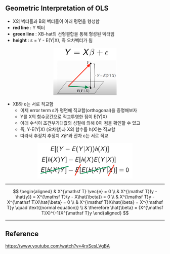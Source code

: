 ## Geometric Interpretation of OLS

- X의 벡터들과 B의 벡터들이 아래 평면을 형성함
- **red line** : Y 벡터
- **green line** : XB-hat의 선형결합을 통해 형성된 벡터임
- **height** : ε = Y - E(Y|X), 즉 오차벡터가 됨

<p align="center">
<img src="../img/OLS_geo_1.png" alt="설명" width="200">
</p>

- XB와 ε는 서로 직교함 
  - 이제 error term ε가 평면에 직교함(orthogonal)을 증명해보자
  - Y를 X의 함수공간으로 직교투영한 점이 E(Y|X)
  - 아래 수식이 조건부기대값의 성질에 의해 0이 됨을 확인할 수 있고
  - 즉, Y-E(Y|X) (오차항)과 X의 함수들 h(X)는 직교함
  - 따라서 추정치 추정치 𝑋𝛽^와 잔차 ε는 서로 직교

<p align="center">
<img src="../img/OLS_geo_2.png" alt="설명" width="300">
</p>

---

$$
\begin{aligned}
& X^{\mathsf T} \vec{e} = 0 \\
& X^{\mathsf T}(y - \hat{y}) = X^{\mathsf T}(y - X\hat{\beta}) = 0 \\
& X^{\mathsf T}y - X^{\mathsf T}X\hat{\beta} = 0 \\
& X^{\mathsf T}X\hat{\beta} = X^{\mathsf T}y \quad \text{(normal equation)} \\
& \therefore \hat{\beta} = (X^{\mathsf T}X)^{-1}X^{\mathsf T}y
\end{aligned}
$$

---

## Reference
https://www.youtube.com/watch?v=4rxSesLVgBA
